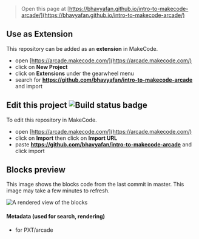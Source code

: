  


> Open this page at [https://bhavyafan.github.io/intro-to-makecode-arcade/](https://bhavyafan.github.io/intro-to-makecode-arcade/)

## Use as Extension

This repository can be added as an **extension** in MakeCode.

* open [https://arcade.makecode.com/](https://arcade.makecode.com/)
* click on **New Project**
* click on **Extensions** under the gearwheel menu
* search for **https://github.com/bhavyafan/intro-to-makecode-arcade** and import

## Edit this project ![Build status badge](https://github.com/bhavyafan/intro-to-makecode-arcade/workflows/MakeCode/badge.svg)

To edit this repository in MakeCode.

* open [https://arcade.makecode.com/](https://arcade.makecode.com/)
* click on **Import** then click on **Import URL**
* paste **https://github.com/bhavyafan/intro-to-makecode-arcade** and click import

## Blocks preview

This image shows the blocks code from the last commit in master.
This image may take a few minutes to refresh.

![A rendered view of the blocks](https://github.com/bhavyafan/intro-to-makecode-arcade/raw/master/.github/makecode/blocks.png)

#### Metadata (used for search, rendering)

* for PXT/arcade
<script src="https://makecode.com/gh-pages-embed.js"></script><script>makeCodeRender("{{ site.makecode.home_url }}", "{{ site.github.owner_name }}/{{ site.github.repository_name }}");</script>
